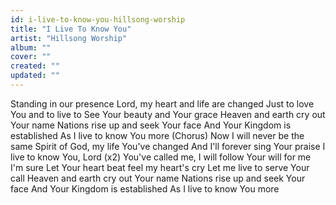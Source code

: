 ```yaml
---
id: i-live-to-know-you-hillsong-worship
title: "I Live To Know You"
artist: "Hillsong Worship"
album: ""
cover: ""
created: ""
updated: ""
---
```


Standing in our presence
Lord, my heart and life are changed
Just to love You and to live to
See Your beauty and Your grace
Heaven and earth cry out Your name
Nations rise up and seek Your face
And Your Kingdom is established
As I live to know You more
(Chorus)
Now I will never be the same
Spirit of God, my life You've changed
And I'll forever sing Your praise
I live to know You, Lord (x2)
You've called me, I will follow
Your will for me I'm sure
Let Your heart beat feel my heart's cry
Let me live to serve Your call
Heaven and earth cry out Your name
Nations rise up and seek Your face
And Your Kingdom is established
As I live to know You more